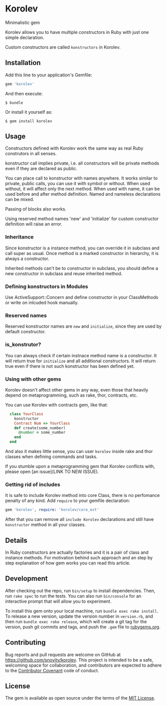 # Korolev

Minimalistic gem

Korolev allows you to have multiple constructors in Ruby with just one
simple declaration.

Custom constructors are called `konstructors` in Korolev.

## Installation

Add this line to your application's Gemfile:

```ruby
gem 'korolev'
```

And then execute:

    $ bundle

Or install it yourself as:

    $ gem install korolev

## Usage

Constructors defined with Korolev work the same way as real Ruby 
construtors in all senses.
 
konstructor call implies private, i.e. all constructors will be private methods even if they
are declared as public.

You can place call to konstructor with names anywhere. It works similar to private, 
public calls, you can use it with symbol or without.
When used without, it will affect only the next method. When used with name, 
it can be used before and after method definition. Named and nameless declarations can be mixed.

Passing of blocks also works.

Using reserved method names 'new' and 'initialize' for custom constructor definition will raise an error.

### Inheritance

Since konstructor is a instance method, you can override it in subclass and call super as usual. Once method is
a marked constructor in hierarchy, it is always a constructor.

Inherited methods can't be to constructor in subclass, you should define a new constructor in subclass
and reuse inherited method.

### Defining konstructors in Modules

Use ActiveSupport::Concern and define constructor in your ClassMethods or write on inlcuded hook manually.

### Reserved names
Reserved konstructor names are `new` and `initialize`, since they are used by default constructor.

### is_konstrutor?

You can always check if certain instnace method name is a constructor. It will return true for `initialize` and
all additional constructors. It will return true even if there is not such konstructor has been defined yet.

### Using with other gems

Korolev doesn't affect other gems in any way, even those that heavily depend on metaprogramming,
such as rake, thor, contracts, etc.

You can use Korolev with contracts gem, like that:
```ruby
  class YourClass
    konstructor
    Contract Num => YourClass
    def create(some_number)
      @number = some_number
    end
  end    
```
  
And also it makes little sense, you can user `korolev` inside rake and 
thor classes when defining commands and tasks.

If you stumble upon a metaprogramming gem that Korolev conflicts with,
please open [an issue](LINK TO NEW ISSUE). 
  
### Getting rid of includes
  
It is safe to include Korolev method into core Class, 
there is no perfomance penalty of any kind.
Add `require` to your gemfile declaration: 

```ruby
gem 'korolev', require: 'korolev/core_ext'
```
After that you can remove all `include Korolev` declarations and
still have `konstructor` method in all your classes. 

## Details

In Ruby constructors are actually factories and it is a pair of class and instance methods. For motivation 
behind such approach and an step by step explanation of how gem works you can read this article.

## Development

After checking out the repo, run `bin/setup` to install dependencies. Then, run `rake spec` to run the tests. You can also run `bin/console` for an interactive prompt that will allow you to experiment.

To install this gem onto your local machine, run `bundle exec rake install`. To release a new version, update the version number in `version.rb`, and then run `bundle exec rake release`, which will create a git tag for the version, push git commits and tags, and push the `.gem` file to [rubygems.org](https://rubygems.org).

## Contributing

Bug reports and pull requests are welcome on GitHub at https://github.com/snovity/korolev. This project is intended to be a safe, welcoming space for collaboration, and contributors are expected to adhere to the [Contributor Covenant](http://contributor-covenant.org) code of conduct.


## License

The gem is available as open source under the terms of the [MIT License](http://opensource.org/licenses/MIT).

